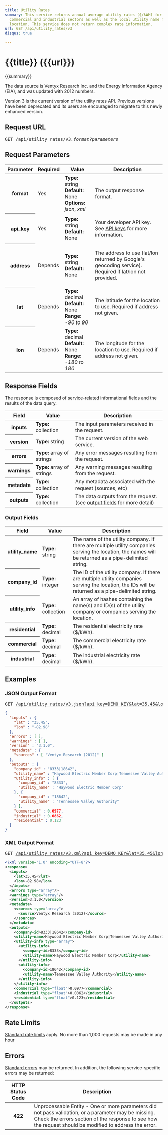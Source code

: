 ```yaml
---
title: Utility Rates
summary: This service returns annual average utility rates ($/kWH) for residential,
  commercial and industrial sectors as well as the local utility name for a specific
  location. This service does not return complex rate information.
url: GET /api/utility_rates/v3
disqus: true

---
```


# {{title}} <span class="url">({{url}})</span>
{{summary}}

The data source is Ventyx Research Inc. and the Energy Information Agency (EIA), and was updated with 2012 numbers.

Version 3 is the current version of the utility rates API. Previous versions have been deprecated and its users are encouraged to migrate to this newly enhanced version.

<ul id="toc"></ul>

## Request URL

<pre>GET /api/utility_rates/v3<em>.format?parameters</em></pre>

## Request Parameters

<table border="0" cellpadding="0" cellspacing="0" class="doc-parameters">
  <thead>
    <tr>
      <th class="doc-parameters-name" scope="col">Parameter</th>
      <th class="doc-parameters-required" scope="col">Required</th>
      <th class="doc-parameters-value" scope="col">Value</th>
      <th class="doc-parameters-description" scope="col">Description</th>
    </tr>
  </thead>
  <tbody>
    <tr>
      <th class="doc-parameter-name" scope="row">format</th>
      <td class="doc-parameter-required">Yes</td>
      <td class="doc-parameter-value">
        <div class="doc-parameter-value-field">
          <strong>Type:</strong> string
        </div>
        <div class="doc-parameter-value-field">
          <strong>Default:</strong> None
        </div>
        <div class="doc-parameter-value-field">
          <strong>Options:</strong> <em>json</em>, <em>xml</em>
        </div>
      </td>
      <td class="doc-parameter-description">
        <p>The output response format.</p>
      </td>
    </tr>
    <tr>
      <th class="doc-parameter-name" scope="row">api_key</th>
      <td class="doc-parameter-required">Yes</td>
      <td class="doc-parameter-value">
        <div class="doc-parameter-value-field">
          <strong>Type:</strong> string
        </div>
        <div class="doc-parameter-value-field">
          <strong>Default:</strong> None
        </div>
      </td>
      <td class="doc-parameter-description">
        <p>Your developer API key. See <a href="/docs/api-key/">API keys</a> for more information.</p>
      </td>
    </tr>
    <tr>
      <th class="doc-parameter-name" scope="row">address</th>
      <td class="doc-parameter-required">Depends</td>
      <td class="doc-parameter-value">
        <div class="doc-parameter-value-field">
          <strong>Type:</strong> string
        </div>
        <div class="doc-parameter-value-field">
          <strong>Default:</strong> None
        </div>
        <div class="doc-parameter-value-field"></div>
      </td>
      <td class="doc-parameter-description">
        <p>The address to use (lat/lon returned by Google's geocoding service). Required if lat/lon not provided.</p>
      </td>
    </tr>
    <tr>
      <th class="doc-parameter-name" scope="row">lat</th>
      <td class="doc-parameter-required">Depends</td>
      <td class="doc-parameter-value">
        <div class="doc-parameter-value-field">
          <strong>Type:</strong> decimal
        </div>
        <div class="doc-parameter-value-field">
          <strong>Default:</strong> None
        </div>
        <div class="doc-parameter-value-field">
          <strong>Range:</strong> <i>-90 to 90</i>
        </div>
      </td>
      <td class="doc-parameter-description">The latitude for the location to use. Required if address not given.</td>
    </tr>
    <tr>
      <th class="doc-parameter-name" scope="row">lon</th>
      <td class="doc-parameter-required">Depends</td>
      <td class="doc-parameter-value">
        <div class="doc-parameter-value-field">
          <strong>Type:</strong> decimal
        </div>
        <div class="doc-parameter-value-field">
          <strong>Default:</strong> None
        </div>
        <div class="doc-parameter-value-field">
          <strong>Range:</strong> <i>-180 to 180</i>
        </div>
      </td>
      <td class="doc-parameter-description">The longitude for the location to use. Required if address not given.</td>
    </tr>
  </tbody>
</table>

## Response Fields

The response is composed of service-related informational fields and the results of the data query.

<table border="0" cellpadding="0" cellspacing="0" class="doc-parameters">
  <thead>
    <tr>
      <th class="doc-parameters-name" scope="col">Field</th>
      <th class="doc-parameters-value" scope="col">Value</th>
      <th class="doc-parameters-description" scope="col">Description</th>
    </tr>
  </thead>
  <tbody>
    <tr>
      <th class="doc-parameter-name" scope="row">inputs</th>
      <td class="doc-parameter-value"><strong>Type:</strong> collection</td>
      <td class="doc-parameter-description">The input parameters received in the request.</td>
    </tr>
    <tr>
      <th class="doc-parameter-name" scope="row">version</th>
      <td class="doc-parameter-value"><strong>Type:</strong> string</td>
      <td class="doc-parameter-description">The current version of the web service.</td>
    </tr>
    <tr>
      <th class="doc-parameter-name" scope="row">errors</th>
      <td class="doc-parameter-value"><strong>Type:</strong> array of strings</td>
      <td class="doc-parameter-description">Any error messages resulting from the request.</td>
    </tr>
    <tr>
      <th class="doc-parameter-name" scope="row">warnings</th>
      <td class="doc-parameter-value"><strong>Type:</strong> array of strings</td>
      <td class="doc-parameter-description">Any warning messages resulting from the request.</td>
    </tr>
    <tr>
      <th class="doc-parameter-name" scope="row">metadata</th>
      <td class="doc-parameter-value"><strong>Type:</strong> collection</td>
      <td class="doc-parameter-description">Any metadata associated with the request (sources, etc)</td>
    </tr>
    <tr>
      <th class="doc-parameter-name" scope="row">outputs</th>
      <td class="doc-parameter-value"><strong>Type:</strong> collection</td>
      <td class="doc-parameter-description">
        The data outputs from the request. (see <a href="#output-fields">output fields</a> for more detail)
      </td>
    </tr>
  </tbody>
</table>

### Output Fields

<table border="0" cellpadding="0" cellspacing="0" class="doc-parameters">
  <thead>
    <tr>
      <th class="doc-parameters-name" scope="col">Field</th>
      <th class="doc-parameters-value" scope="col">Value</th>
      <th class="doc-parameters-description" scope="col">Description</th>
    </tr>
  </thead>
  <tbody>
    <tr>
      <th class="doc-parameter-name" scope="row">utility_name</th>
      <td class="doc-parameter-value"><strong>Type:</strong> string</td>
      <td class="doc-parameter-description">The name of the utility company. If there are multiple utility companies serving the location, the names will be returned as a pipe-delimited string.</td>
    </tr>
    <tr>
      <th class="doc-parameter-name" scope="row">company_id</th>
      <td class="doc-parameter-value"><strong>Type:</strong> integer</td>
      <td class="doc-parameter-description">The ID of the utility company. <span>If there are multiple utility companies serving the location, the IDs will be returned as a pipe-delimited string.</span></td>
    </tr>
    <tr>
      <th class="doc-parameter-name" scope="row">utility_info</th>
      <td class="doc-parameter-value"><strong>Type:</strong> <span>collection</span></td>
      <td class="doc-parameter-description">An array of hashes containing the name(s) and ID(s) of the utility company or companies serving the location.</td>
    </tr>
    <tr>
      <th class="doc-parameter-name" scope="row">residential</th>
      <td class="doc-parameter-value"><strong>Type:</strong> decimal</td>
      <td class="doc-parameter-description">The residential electricity rate ($/kWh).</td>
    </tr>
    <tr>
      <th class="doc-parameter-name" scope="row">commercial</th>
      <td class="doc-parameter-value"><strong>Type:</strong> decimal</td>
      <td class="doc-parameter-description">The commercial electricity rate <span>($/kWh)</span>.</td>
    </tr>
    <tr>
      <th class="doc-parameter-name" scope="row">industrial</th>
      <td class="doc-parameter-value"><strong>Type:</strong> decimal</td>
      <td class="doc-parameter-description">The industrial electricity rate <span>($/kWh)</span>.</td>
    </tr>
  </tbody>
</table>

## Examples

### JSON Output Format

<pre>GET <a href="http://developer.nrel.gov/api/utility_rates/v3.json?api_key=DEMO_KEY&lat=35.45&lon=-82.98">/api/utility_rates/v3.json?api_key=DEMO_KEY&lat=35.45&lon=-82.98</a></pre>

```json
{
  "inputs" : {
    "lat" : "35.45",
    "lon" : "-82.98"
  },
  "errors" : [ ],
  "warnings" : [ ],
  "version" : "3.1.0",
  "metadata" : {
    "sources" : [ "Ventyx Research (2012)" ]
  },
  "outputs" : {
    "company_id" : "8333|18642",
    "utility_name" : "Haywood Electric Member Corp|Tennessee Valley Authority",
    "utility_info" : [ {
      "company_id" : "8333",
      "utility_name" : "Haywood Electric Member Corp"
    }, {
      "company_id" : "18642",
      "utility_name" : "Tennessee Valley Authority"
    } ],
    "commercial" : 0.0977,
    "industrial" : 0.0862,
    "residential" : 0.123
  }
}
```

### XML Output Format

<pre>GET <a href="http://developer.nrel.gov/api/utility_rates/v3.xml?api_key=DEMO_KEY&lat=35.45&lon=-82.98">/api/utility_rates/v3.xml?api_key=DEMO_KEY&lat=35.45&lon=-82.98</a></pre>

```xml
<?xml version="1.0" encoding="UTF-8"?>
<response>
  <inputs>
    <lat>35.45</lat>
    <lon>-82.98</lon>
  </inputs>
  <errors type="array"/>
  <warnings type="array"/>
  <version>3.1.0</version>
  <metadata>
    <sources type="array">
      <source>Ventyx Research (2012)</source>
    </sources>
  </metadata>
  <outputs>
    <company-id>8333|18642</company-id>
    <utility-name>Haywood Electric Member Corp|Tennessee Valley Authority</utility-name>
    <utility-info type="array">
      <utility-info>
        <company-id>8333</company-id>
        <utility-name>Haywood Electric Member Corp</utility-name>
      </utility-info>
      <utility-info>
        <company-id>18642</company-id>
        <utility-name>Tennessee Valley Authority</utility-name>
      </utility-info>
    </utility-info>
    <commercial type="float">0.0977</commercial>
    <industrial type="float">0.0862</industrial>
    <residential type="float">0.123</residential>
  </outputs>
</response>
```

## Rate Limits

[Standard rate limits](/docs/rate-limits) apply. No more than 1,000 requests may be made in any hour

## Errors

[Standard errors](/docs/errors) may be returned. In addition, the following service-specific errors may be returned:

<table border="0" cellpadding="0" cellspacing="0" class="doc-parameters">
  <thead>
    <tr>
      <th class="doc-parameters-name" scope="col">HTTP Status Code</th>
      <th class="doc-parameters-required" scope="col">Description</th>
    </tr>
  </thead>
  <tbody>
    <tr>
      <th class="doc-parameter-name" scope="row">422</th>
      <td class="doc-parameter-description">Unprocessable Entity - <span>One or more parameters did not pass validation, or a parameter may be missing. Check the errors section of the response to see how the request should be modified to address the error.</span></td>
    </tr>
  </tbody>
</table>
